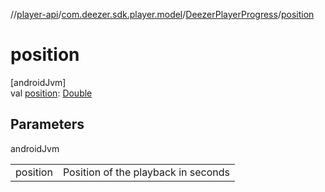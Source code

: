 //[player-api](../../../index.md)/[com.deezer.sdk.player.model](../index.md)/[DeezerPlayerProgress](index.md)/[position](position.md)

# position

[androidJvm]\
val [position](position.md): [Double](https://kotlinlang.org/api/latest/jvm/stdlib/kotlin/-double/index.html)

## Parameters

androidJvm

| | |
|---|---|
| position | Position of the playback in seconds |
